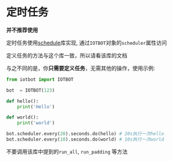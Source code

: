 # 定时任务

**并不推荐使用**

定时任务使用[schedule](https://pypi.python.org/pypi/schedule)库实现, 通过`IOTBOT`对象的`scheduler`属性访问

定义任务的方法与这个库一致，所以请看该库的文档

与之不同的是，你**只需要定义任务**，无需其他的操作，使用示例:

```python
from iotbot import IOTBOT

bot  = IOTBOT(123)

def hello():
    print('Hello')

def world():
    print('world')

bot.scheduler.every(20).seconds.do(hello) # 20s执行一次hello
bot.scheduler.every(10).seconds.do(world) # 10s执行一次world
```

不要调用该库中提到的`run_all`, `run_padding` 等方法
